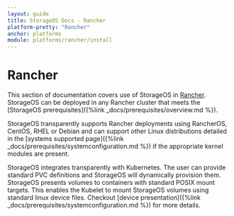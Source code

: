 ```yaml
---
layout: guide
title: StorageOS Docs - Rancher
platform-pretty: "Rancher"
anchor: platforms
module: platforms/rancher/install
---
```


# Rancher

This section of documentation covers use of StorageOS in
[Rancher](https://www.rancher.com/). StorageOS can be deployed in any Rancher cluster
that meets the [StorageOS prerequisites]({%link
_docs/prerequisites/overview.md %}).

StorageOS transparently supports Rancher deployments using RancherOS, CentOS,
RHEL or Debian and can support other Linux distributions detailed
in the [systems supported page]({%link
_docs/prerequisites/systemconfiguration.md %}) if the appropriate kernel
modules are present.

StorageOS integrates transparently with Kubernetes. The user can provide
standard PVC definitions and StorageOS will dynamically provision them.
StorageOS presents volumes to containers with standard POSIX mount targets.
This enables the Kubelet to mount StorageOS volumes using standard linux device
files. Checkout [device presentation]({%link
_docs/prerequisites/systemconfiguration.md %}) for more details.
